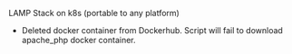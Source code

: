 LAMP Stack on k8s (portable to any platform)
- Deleted docker container from Dockerhub. Script will fail to download apache_php docker container. 
